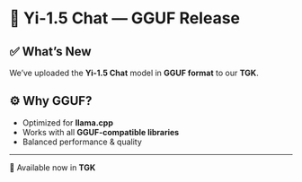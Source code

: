 # 📢 Yi-1.5 Chat — GGUF Release  

## ✅ What’s New  
We’ve uploaded the **Yi-1.5 Chat** model in **GGUF format** to our **TGK**.  

## ⚙️ Why GGUF?  
- Optimized for **llama.cpp**  
- Works with all **GGUF-compatible libraries**  
- Balanced performance & quality  

---

🔗 Available now in **TGK**  


